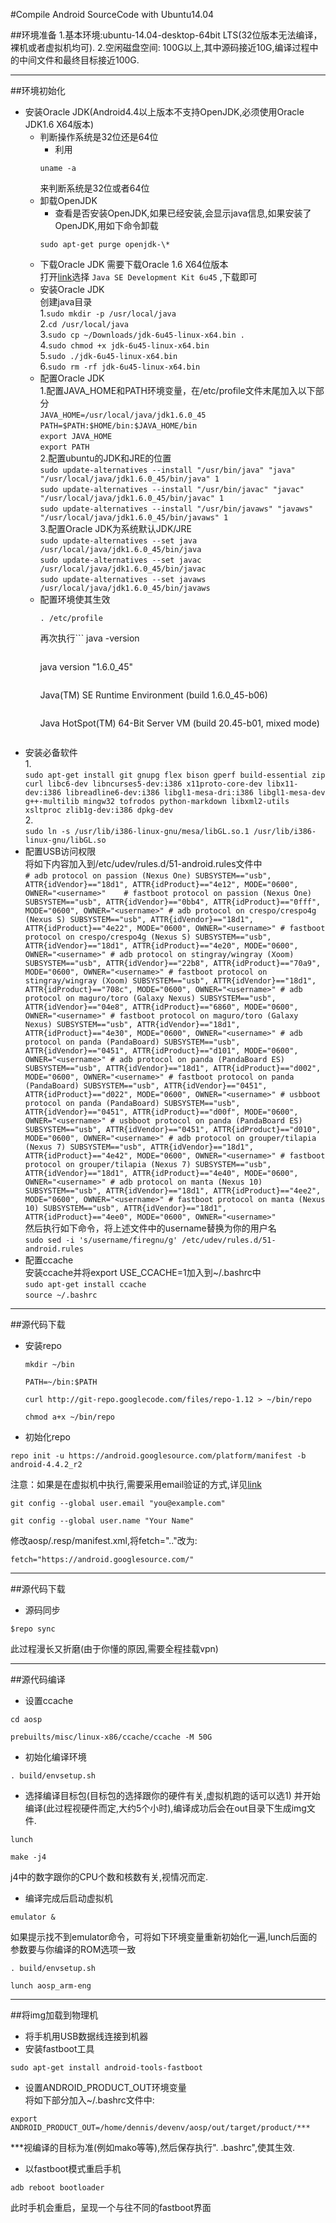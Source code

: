 #Compile Android SourceCode with Ubuntu14.04

##环境准备
    1.基本环境:ubuntu-14.04-desktop-64bit LTS(32位版本无法编译，裸机或者虚拟机均可).
    2.空闲磁盘空间: 100G以上,其中源码接近10G,编译过程中的中间文件和最终目标接近100G.


***

##环境初始化
* 安装Oracle JDK(Android4.4以上版本不支持OpenJDK,必须使用Oracle JDK1.6 X64版本)
    - 判断操作系统是32位还是64位
        - 利用 
        ```
        uname -a
        ```
        来判断系统是32位或者64位
    - 卸载OpenJDK
        - 查看是否安装OpenJDK,如果已经安装,会显示java信息,如果安装了OpenJDK,用如下命令卸载
        ```
        sudo apt-get purge openjdk-\*
        ```
    - 下载Oracle JDK
        需要下载Oracle 1.6 X64位版本   
        打开[link](http://www.oracle.com/technetwork/java/javasebusiness/downloads/java-archive-downloads-javase6-419409.html)选择
          ```
          Java SE Development Kit 6u45
          ``` 
          ,下载即可
    - 安装Oracle JDK   
        创建java目录   
          1.```
          sudo mkdir -p /usr/local/java
          ```   
          2.```
          cd /usr/local/java
          ```   
          3.```
          sudo cp ~/Downloads/jdk-6u45-linux-x64.bin .
          ```   
          4.```
          sudo chmod +x jdk-6u45-linux-x64.bin
          ```   
          5.```
          sudo ./jdk-6u45-linux-x64.bin
          ```   
          6.```
          sudo rm -rf jdk-6u45-linux-x64.bin
          ```   
    - 配置Oracle JDK   
          1.配置JAVA_HOME和PATH环境变量，在/etc/profile文件末尾加入以下部分   
            ```
            JAVA_HOME=/usr/local/java/jdk1.6.0_45    
            ```    
            ```
            PATH=$PATH:$HOME/bin:$JAVA_HOME/bin    
            ```   
            ```
            export JAVA_HOME  
            ```   
            ```
            export PATH  
            ```   
          2.配置ubuntu的JDK和JRE的位置   
            ```
            sudo update-alternatives --install "/usr/bin/java" "java" "/usr/local/java/jdk1.6.0_45/bin/java" 1  
            ```     
            ```
            sudo update-alternatives --install "/usr/bin/javac" "javac" "/usr/local/java/jdk1.6.0_45/bin/javac" 1 
            ```   
            ```
            sudo update-alternatives --install "/usr/bin/javaws" "javaws" "/usr/local/java/jdk1.6.0_45/bin/javaws" 1
            ```   
          3.配置Oracle JDK为系统默认JDK/JRE     
             ```
             sudo update-alternatives --set java /usr/local/java/jdk1.6.0_45/bin/java 
             ```     
             ```
             sudo update-alternatives --set javac /usr/local/java/jdk1.6.0_45/bin/javac
             ```   
             ```
             sudo update-alternatives --set javaws /usr/local/java/jdk1.6.0_45/bin/javaws
             ```   
    - 配置环境使其生效   
        ```
        . /etc/profile
        ```   
         再次执行```
         java -version
         ```应该显示如下:   
         ```
         java version "1.6.0_45"
         ```     
         ```
         Java(TM) SE Runtime Environment (build 1.6.0_45-b06)
         ```     
         ```
         Java HotSpot(TM) 64-Bit Server VM (build 20.45-b01, mixed mode)
         ```  
* 安装必备软件   
         1.   
         ```
         sudo apt-get install git gnupg flex bison gperf build-essential zip curl libc6-dev libncurses5-dev:i386 x11proto-core-dev libx11-dev:i386 libreadline6-dev:i386 libgl1-mesa-dri:i386 libgl1-mesa-dev g++-multilib mingw32 tofrodos python-markdown libxml2-utils xsltproc zlib1g-dev:i386 dpkg-dev
         ```   
         2.   
         ```
         sudo ln -s /usr/lib/i386-linux-gnu/mesa/libGL.so.1 /usr/lib/i386-linux-gnu/libGL.so
         ```  
* 配置USB访问权限   
         将如下内容加入到/etc/udev/rules.d/51-android.rules文件中   
         ```
         # adb protocol on passion (Nexus One)
         SUBSYSTEM=="usb", ATTR{idVendor}=="18d1", ATTR{idProduct}=="4e12", MODE="0600", OWNER="<username>"   
         # fastboot protocol on passion (Nexus One)
         SUBSYSTEM=="usb", ATTR{idVendor}=="0bb4", ATTR{idProduct}=="0fff", MODE="0600", OWNER="<username>"
         # adb protocol on crespo/crespo4g (Nexus S)
         SUBSYSTEM=="usb", ATTR{idVendor}=="18d1", ATTR{idProduct}=="4e22", MODE="0600", OWNER="<username>"
         # fastboot protocol on crespo/crespo4g (Nexus S)
         SUBSYSTEM=="usb", ATTR{idVendor}=="18d1", ATTR{idProduct}=="4e20", MODE="0600", OWNER="<username>"
         # adb protocol on stingray/wingray (Xoom)
         SUBSYSTEM=="usb", ATTR{idVendor}=="22b8", ATTR{idProduct}=="70a9", MODE="0600", OWNER="<username>"
         # fastboot protocol on stingray/wingray (Xoom)
         SUBSYSTEM=="usb", ATTR{idVendor}=="18d1", ATTR{idProduct}=="708c", MODE="0600", OWNER="<username>"
         # adb protocol on maguro/toro (Galaxy Nexus)
         SUBSYSTEM=="usb", ATTR{idVendor}=="04e8", ATTR{idProduct}=="6860", MODE="0600", OWNER="<username>"
         # fastboot protocol on maguro/toro (Galaxy Nexus)
         SUBSYSTEM=="usb", ATTR{idVendor}=="18d1", ATTR{idProduct}=="4e30", MODE="0600", OWNER="<username>"
         # adb protocol on panda (PandaBoard)
         SUBSYSTEM=="usb", ATTR{idVendor}=="0451", ATTR{idProduct}=="d101", MODE="0600", OWNER="<username>"
         # adb protocol on panda (PandaBoard ES)
         SUBSYSTEM=="usb", ATTR{idVendor}=="18d1", ATTR{idProduct}=="d002", MODE="0600", OWNER="<username>"
         # fastboot protocol on panda (PandaBoard)
         SUBSYSTEM=="usb", ATTR{idVendor}=="0451", ATTR{idProduct}=="d022", MODE="0600", OWNER="<username>"
         # usbboot protocol on panda (PandaBoard)
         SUBSYSTEM=="usb", ATTR{idVendor}=="0451", ATTR{idProduct}=="d00f", MODE="0600", OWNER="<username>"
         # usbboot protocol on panda (PandaBoard ES)
         SUBSYSTEM=="usb", ATTR{idVendor}=="0451", ATTR{idProduct}=="d010", MODE="0600", OWNER="<username>"
         # adb protocol on grouper/tilapia (Nexus 7)
         SUBSYSTEM=="usb", ATTR{idVendor}=="18d1", ATTR{idProduct}=="4e42", MODE="0600", OWNER="<username>"
         # fastboot protocol on grouper/tilapia (Nexus 7)
         SUBSYSTEM=="usb", ATTR{idVendor}=="18d1", ATTR{idProduct}=="4e40", MODE="0600", OWNER="<username>"
         # adb protocol on manta (Nexus 10)
         SUBSYSTEM=="usb", ATTR{idVendor}=="18d1", ATTR{idProduct}=="4ee2", MODE="0600", OWNER="<username>"
         # fastboot protocol on manta (Nexus 10)
         SUBSYSTEM=="usb", ATTR{idVendor}=="18d1", ATTR{idProduct}=="4ee0", MODE="0600", OWNER="<username>"
         ```    
         然后执行如下命令，将上述文件中的username替换为你的用户名   
         ```
         sudo sed -i 's/username/firegnu/g' /etc/udev/rules.d/51-android.rules
         ```    
* 配置ccache   
         安装ccache并将export USE_CCACHE=1加入到~/.bashrc中   
         ```
         sudo apt-get install ccache
         ```     
         ```
         source ~/.bashrc
         ```  
         
***


##源代码下载
* 安装repo      
   ```
   mkdir ~/bin
   ```     
   ```
   PATH=~/bin:$PATH
   ```   
   ```
   curl http://git-repo.googlecode.com/files/repo-1.12 > ~/bin/repo
   ```     
   ```
   chmod a+x ~/bin/repo 
   ```   
* 初始化repo   
```
repo init -u https://android.googlesource.com/platform/manifest -b android-4.4.2_r2
```     
注意：如果是在虚拟机中执行,需要采用email验证的方式,详见[link](http://source.android.com/source/downloading.html)   
```
git config --global user.email "you@example.com"
```   
```
git config --global user.name "Your Name"
```   
修改aosp/.resp/manifest.xml,将fetch=".."改为:   
```
fetch="https://android.googlesource.com/"
```   
         
***


##源代码下载
* 源码同步   
```
$repo sync
```    
此过程漫长又折磨(由于你懂的原因,需要全程挂载vpn)
         
***


##源代码编译
* 设置ccache  
```
cd aosp
```    
```
prebuilts/misc/linux-x86/ccache/ccache -M 50G  
```    
* 初始化编译环境   
```
. build/envsetup.sh
```    
* 选择编译目标包(目标包的选择跟你的硬件有关,虚拟机跑的话可以选1) 并开始编译(此过程视硬件而定,大约5个小时),编译成功后会在out目录下生成img文件.    
```
lunch
```   
```
make -j4
```   
j4中的数字跟你的CPU个数和核数有关,视情况而定.
* 编译完成后启动虚拟机   
```
emulator &
```   
如果提示找不到emulator命令，可将如下环境变量重新初始化一遍,lunch后面的参数要与你编译的ROM选项一致   
```
. build/envsetup.sh
```   
```
lunch aosp_arm-eng 
```   
         
***

##将img加载到物理机
* 将手机用USB数据线连接到机器
* 安装fastboot工具   
```
sudo apt-get install android-tools-fastboot
```   
* 设置ANDROID_PRODUCT_OUT环境变量   
将如下部分加入~/.bashrc文件中:   
```
export ANDROID_PRODUCT_OUT=/home/dennis/devenv/aosp/out/target/product/***
```   
***视编译的目标为准(例如mako等等),然后保存执行". .bashrc",使其生效.   
* 以fastboot模式重启手机    
```
adb reboot bootloader 
```     
此时手机会重启，呈现一个与往不同的fastboot界面